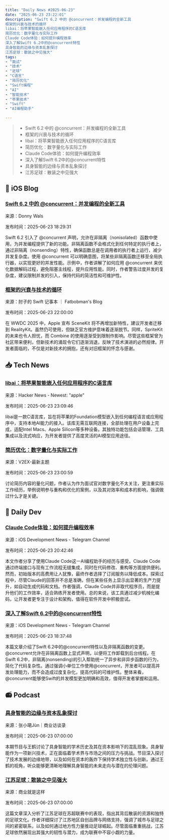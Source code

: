 ```yaml
---
title: "Daily News #2025-06-23"
date: "2025-06-23 23:22:01"
description: "Swift 6.2 中的 @concurrent：并发编程的全新工具
框架的兴衰与技术的循环
libai：将苹果智能嵌入任何应用程序的C语言库
简历优化：数字量化与实际工作
Claude Code体验：如何提升编程效率
深入了解Swift 6.2中的@concurrent特性
具身智能的边缘与资本乱象探讨
江苏足球：散装之中见强大"
tags: 
- "面试"
- "技术"
- "足球"
- "C语言"
- "简历优化"
- "Swift编程"
- "AI"
- "智能技术"
- "苹果技术"
- "Swift"
- "AI编程助手"

---
```


> - Swift 6.2 中的 @concurrent：并发编程的全新工具
> - 框架的兴衰与技术的循环
> - libai：将苹果智能嵌入任何应用程序的C语言库
> - 简历优化：数字量化与实际工作
> - Claude Code体验：如何提升编程效率
> - 深入了解Swift 6.2中的@concurrent特性
> - 具身智能的边缘与资本乱象探讨
> - 江苏足球：散装之中见强大

## 🍎 iOS Blog

### [Swift 6.2 中的 @concurrent：并发编程的全新工具](https://www.donnywals.com/what-is-concurrent-in-swift-6-2/)

来源：Donny Wals

发布时间：2025-06-23 18:29:31

Swift 6.2 引入了 @concurrent 声明，允许在非隔离（nonisolated）函数中使用，为并发编程提供了新的功能。非隔离函数不会格式化到任何特定的执行者上，通过非隔离（nonsending）特性，确保函数总是在调用者的执行者上运行，减少并发复杂度。使用 @concurrent 可以明确意图，将某些非隔离函数迁移至全局执行器，以实现更好的并发性能。示例中，作者讲解了如何应用 @concurrent 来优化数据解码过程，避免阻塞主线程，提升应用性能。同时，作者警告过度并发的复杂度，建议限制并发的引入，保持代码的简洁性和可维护性。

### [框架的兴衰与技术的循环](https://fatbobman.com/zh/weekly/issue-090/)

来源：肘子的 Swift 记事本 ｜ Fatbobman's Blog

发布时间：2025-06-23 22:00:00

在 WWDC 2025 中，Apple 宣布 SceneKit 将不再增加新特性，建议开发者迁移到 RealityKit。虽然仍可使用，但缺乏官方维护意味着逐渐脱节。同样，SpriteKit 的未来也令人担忧，而 Combine 的使用逐渐受到限制作影响。尽管这些框架曾为社区带来便利，但新技术的涌现令它们逐渐消退，反映了技术演进的必然规律。开发者面临的，不仅是对新技术的拥抱，还有对旧框架的怀念与感谢。

## 📥 Tech News

### [libai：将苹果智能嵌入任何应用程序的C语言库](https://github.com/6over3/libai)

来源：Hacker News - Newest: "apple"

发布时间：2025-06-23 23:09:46

libai是一款C语言库，旨在将苹果的Foundation模型嵌入到任何编程语言或应用程序中，支持本地AI能力的接入。该库无需互联网连接，全部处理在用户设备上完成，适配Intel Macs、Apple Silicon等多种设备。其独特功能包括会话管理、工具集成以及流式响应，为开发者提供了高度灵活的AI模型应用途径。

### [简历优化：数字量化与实际工作](https://www.v2ex.com/t/1140547)

来源：V2EX-最新主题

发布时间：2025-06-23 23:00:59

讨论简历内容的量化问题，作者认为作为面试官对数字量化不太关注，更注重实际工作经历，举例说明参与重构和优化的案例，以及其对效率和成本的影响，强调做过什么才是关键。

## 💾 Daily Dev

### [Claude Code体验：如何提升编程效率](https://kean.blog/post/experiencing-claude-code)

来源：iOS Development News - Telegram Channel

发布时间：2025-06-23 20:42:46

本文作者分享了使用Claude Code这一AI编程助手的经历与感受。Claude Code通过终端接口与现有工作流程无缝集成，同时在代码修改、重构等方面提供便利。然而，初始版本的高费用让人犹豫，最终作者选择了订阅服务以降低成本。探索过程中，尽管Claude的回答并不总是准确，但在某些任务上显示出显著的生产力提升，如自动生成代码和文档。作者强调，Claude Code并非取代程序员，而是提升他们的工作效率，适合熟练开发者使用。总的来说，该工具通过减少机械化编码，让开发者更专注于设计和架构，值得在软件开发中积极尝试。

### [深入了解Swift 6.2中的@concurrent特性](https://www.donnywals.com/what-is-concurrent-in-swift-6-2/)

来源：iOS Development News - Telegram Channel

发布时间：2025-06-23 18:37:48

本篇文章介绍了Swift 6.2中的@concurrent特性以及非隔离函数的变更。@concurrent允许在非隔离函数上显式声明，以便将工作卸载到后台线程。在Swift 6.2中，非隔离(nonsending)的引入帮助统一了异步和非异步函数的行为，简化了代码复杂性。通过强调小单位工作使用@concurrent，开发者可以提高并发处理能力，而不会造成过度复杂化，提高代码的可维护性。整体来看，@concurrent能够使Swift的并发模型更加明确和高效，值得开发者掌握和运用。

## 📻 Podcast

### [具身智能的边缘与资本乱象探讨](https://www.xiaoyuzhoufm.com/episode/6857f2174abe6e29cb65d76e)

来源：张小珺Jùn｜商业访谈录

发布时间：2025-06-23 07:00:00

本期节目与王鹤讨论了具身智能的学术历史及其在资本影响下的混乱现象。具身智能作为一项新兴技术，正在面临着学术界与市场之间的压力与挑战。节目深入探讨了技术发展的边缘地带，以及如何在资本的轰炸下保持学术独立性与创新。通过王鹤的视角，听众能够更清晰地理解具身智能的未来走向与潜在的伦理问题。

### [江苏足球：散装之中见强大](https://www.xiaoyuzhoufm.com/episode/685815384abe6e29cb6bcf94)

来源：商业就是这样

发布时间：2025-06-23 07:00:00

这篇文章深入分析了江苏足球在苏超联赛中的表现，指出其背后散装的资源和独特的足球文化。作者详细探讨了江苏地区自创品牌与网络支持，强调了城市与足球之间的紧密联系，以及如何通过地方性力量推动足球崛起。尽管面临重重挑战，江苏足球依然展现出其强大的韧性与潜力，成为联赛中不容小觑的力量。
